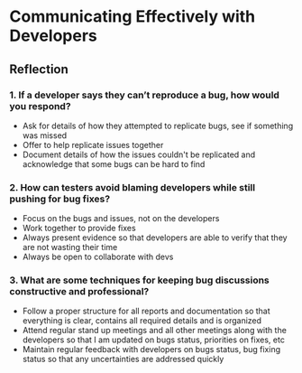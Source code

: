# Communicating Effectively with Developers

## Reflection

### 1. If a developer says they can’t reproduce a bug, how would you respond?

* Ask for details of how they attempted to replicate bugs, see if something was missed
* Offer to help replicate issues together
* Document details of how the issues couldn't be replicated and acknowledge that some bugs can be hard to find

### 2. How can testers avoid blaming developers while still pushing for bug fixes?

* Focus on the bugs and issues, not on the developers
* Work together to provide fixes
* Always present evidence so that developers are able to verify that they are not wasting their time
* Always be open to collaborate with devs

### 3. What are some techniques for keeping bug discussions constructive and professional?

* Follow a proper structure for all reports and documentation so that everything is clear, contains all required details and is organized
* Attend regular stand up meetings and all other meetings along with the developers so that I am updated on bugs status, priorities on fixes, etc
* Maintain regular feedback with developers on bugs status, bug fixing status so that any uncertainties are addressed quickly
